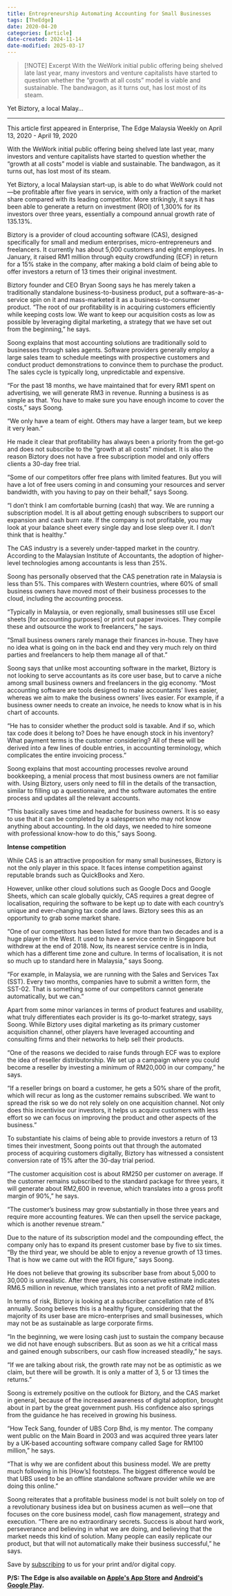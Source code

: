 ```yaml
---
title: Entrepreneurship Automating Accounting for Small Businesses
tags: [TheEdge]
date: 2020-04-20
categories: [article]
date-created: 2024-11-14
date-modified: 2025-03-17
---
```


> [!NOTE] Excerpt
> With the WeWork initial public offering being shelved late last year, many investors and venture capitalists have started to question whether the “growth at all costs” model is viable and sustainable. The bandwagon, as it turns out, has lost most of its steam.

Yet Biztory, a local Malay…

---

This article first appeared in Enterprise, The Edge Malaysia Weekly on April 13, 2020 - April 19, 2020

With the WeWork initial public offering being shelved late last year, many investors and venture capitalists have started to question whether the “growth at all costs” model is viable and sustainable. The bandwagon, as it turns out, has lost most of its steam.

Yet Biztory, a local Malaysian start-up, is able to do what WeWork could not—be profitable after five years in service, with only a fraction of the market share compared with its leading competitor. More strikingly, it says it has been able to generate a return on investment (ROI) of 1,300% for its investors over three years, essentially a compound annual growth rate of 135.13%.

Biztory is a provider of cloud accounting software (CAS), designed specifically for small and medium enterprises, micro-entrepreneurs and freelancers. It currently has about 5,000 customers and eight employees. In January, it raised RM1 million through equity crowdfunding (ECF) in return for a 15% stake in the company, after making a bold claim of being able to offer investors a return of 13 times their original investment.

Biztory founder and CEO Bryan Soong says he has merely taken a traditionally standalone business-to-business product, put a software-as-a-service spin on it and mass-marketed it as a business-to-consumer product. “The root of our profitability is in acquiring customers efficiently while keeping costs low. We want to keep our acquisition costs as low as possible by leveraging digital marketing, a strategy that we have set out from the beginning,” he says.

Soong explains that most accounting solutions are traditionally sold to businesses through sales agents. Software providers generally employ a large sales team to schedule meetings with prospective customers and conduct product demonstrations to convince them to purchase the product. The sales cycle is typically long, unpredictable and expensive.

“For the past 18 months, we have maintained that for every RM1 spent on advertising, we will generate RM3 in revenue. Running a business is as simple as that. You have to make sure you have enough income to cover the costs,” says Soong.

“We only have a team of eight. Others may have a larger team, but we keep it very lean.”

He made it clear that profitability has always been a priority from the get-go and does not subscribe to the “growth at all costs” mindset. It is also the reason Biztory does not have a free subscription model and only offers clients a 30-day free trial.

“Some of our competitors offer free plans with limited features. But you will have a lot of free users coming in and consuming your resources and server bandwidth, with you having to pay on their behalf,” says Soong.

“I don’t think I am comfortable burning (cash) that way. We are running a subscription model. It is all about getting enough subscribers to support our expansion and cash burn rate. If the company is not profitable, you may look at your balance sheet every single day and lose sleep over it. I don’t think that is healthy.”

The CAS industry is a severely under-tapped market in the country. According to the Malaysian Institute of Accountants, the adoption of higher-level technologies among accountants is less than 25%.

Soong has personally observed that the CAS penetration rate in Malaysia is less than 5%. This compares with Western countries, where 60% of small business owners have moved most of their business processes to the cloud, including the accounting process.

“Typically in Malaysia, or even regionally, small businesses still use Excel sheets \[for accounting purposes\] or print out paper invoices. They compile these and outsource the work to freelancers,” he says.

“Small business owners rarely manage their finances in-house. They have no idea what is going on in the back end and they very much rely on third parties and freelancers to help them manage all of that.”

Soong says that unlike most accounting software in the market, Biztory is not looking to serve accountants as its core user base, but to carve a niche among small business owners and freelancers in the gig economy. “Most accounting software are tools designed to make accountants’ lives easier, whereas we aim to make the business owners’ lives easier. For example, if a business owner needs to create an invoice, he needs to know what is in his chart of accounts.

“He has to consider whether the product sold is taxable. And if so, which tax code does it belong to? Does he have enough stock in his inventory? What payment terms is the customer considering? All of these will be derived into a few lines of double entries, in accounting terminology, which complicates the entire invoicing process.”

Soong explains that most accounting processes revolve around bookkeeping, a menial process that most business owners are not familiar with. Using Biztory, users only need to fill in the details of the transaction, similar to filling up a questionnaire, and the software automates the entire process and updates all the relevant accounts.

“This basically saves time and headache for business owners. It is so easy to use that it can be completed by a salesperson who may not know anything about accounting. In the old days, we needed to hire someone with professional know-how to do this,” says Soong.

**Intense competition**

While CAS is an attractive proposition for many small businesses, Biztory is not the only player in this space. It faces intense competition against reputable brands such as QuickBooks and Xero.

However, unlike other cloud solutions such as Google Docs and Google Sheets, which can scale globally quickly, CAS requires a great degree of localisation, requiring the software to be kept up to date with each country’s unique and ever-changing tax code and laws. Biztory sees this as an opportunity to grab some market share.

“One of our competitors has been listed for more than two decades and is a huge player in the West. It used to have a service centre in Singapore but withdrew at the end of 2018. Now, its nearest service centre is in India, which has a different time zone and culture. In terms of localisation, it is not so much up to standard here in Malaysia,” says Soong.

“For example, in Malaysia, we are running with the Sales and Services Tax (SST). Every two months, companies have to submit a written form, the SST-02. That is something some of our competitors cannot generate automatically, but we can.”

Apart from some minor variances in terms of product features and usability, what truly differentiates each provider is its go-to-market strategy, says Soong. While Biztory uses digital marketing as its primary customer acquisition channel, other players have leveraged accounting and consulting firms and their networks to help sell their products.

“One of the reasons we decided to raise funds through ECF was to explore the idea of reseller distributorship. We set up a campaign where you could become a reseller by investing a minimum of RM20,000 in our company,” he says.

“If a reseller brings on board a customer, he gets a 50% share of the profit, which will recur as long as the customer remains subscribed. We want to spread the risk so we do not rely solely on one acquisition channel. Not only does this incentivise our investors, it helps us acquire customers with less effort so we can focus on improving the product and other aspects of the business.”

To substantiate his claims of being able to provide investors a return of 13 times their investment, Soong points out that through the automated process of acquiring customers digitally, Biztory has witnessed a consistent conversion rate of 15% after the 30-day trial period.

“The customer acquisition cost is about RM250 per customer on average. If the customer remains subscribed to the standard package for three years, it will generate about RM2,600 in revenue, which translates into a gross profit margin of 90%,” he says.

“The customer’s business may grow substantially in those three years and require more accounting features. We can then upsell the service package, which is another revenue stream.”

Due to the nature of its subscription model and the compounding effect, the company only has to expand its present customer base by five to six times. “By the third year, we should be able to enjoy a revenue growth of 13 times. That is how we came out with the ROI figure,” says Soong.

He does not believe that growing its subscriber base from about 5,000 to 30,000 is unrealistic. After three years, his conservative estimate indicates RM6.5 million in revenue, which translates into a net profit of RM2 million.

In terms of risk, Biztory is looking at a subscriber cancellation rate of 8% annually. Soong believes this is a healthy figure, considering that the majority of its user base are micro-enterprises and small businesses, which may not be as sustainable as large corporate firms.

“In the beginning, we were losing cash just to sustain the company because we did not have enough subscribers. But as soon as we hit a critical mass and gained enough subscribers, our cash flow increased steadily,” he says.

“If we are talking about risk, the growth rate may not be as optimistic as we claim, but there will be growth. It is only a matter of 3, 5 or 13 times the returns.”

Soong is extremely positive on the outlook for Biztory, and the CAS market in general, because of the increased awareness of digital adoption, brought about in part by the great government push. His confidence also springs from the guidance he has received in growing his business.

“How Teck Sang, founder of UBS Corp Bhd, is my mentor. The company went public on the Main Board in 2003 and was acquired three years later by a UK-based accounting software company called Sage for RM100 million,” he says.

“That is why we are confident about this business model. We are pretty much following in his \[How’s\] footsteps. The biggest difference would be that UBS used to be an offline standalone software provider while we are doing this online.”

Soong reiterates that a profitable business model is not built solely on top of a revolutionary business idea but on business acumen as well—one that focuses on the core business model, cash flow management, strategy and execution. “There are no extraordinary secrets. Success is about hard work, perseverance and believing in what we are doing, and believing that the market needs this kind of solution. Many people can easily replicate our product, but that will not automatically make their business successful,” he says.

Save by [subscribing](https://subscribe.theedgemalaysia.com/) to us for your print and/or digital copy.

**P/S: The Edge is also available on [Apple's App Store](https://itunes.apple.com/us/app/the-edge-markets/id990567068?ls=1&mt=8) and [Android's Google Play](https://play.google.com/store/apps/details?id=com.bizedge.theedgemarkets.malaysia).**
